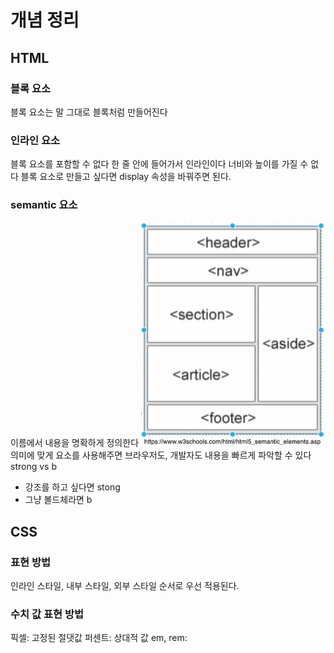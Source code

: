 # 개념 정리
## HTML
### 블록 요소
블록 요소는 말 그대로 블록처럼 만들어진다
### 인라인 요소
블록 요소를 포함할 수 없다
한 줄 안에 들어가서 인라인이다
너비와 높이를 가질 수 없다
블록 요소로 만들고 싶다면 display 속성을 바꿔주면 된다.
### semantic 요소
이름에서 내용을 명확하게 정의한다
![Alt text](image.png)
의미에 맞게 요소를 사용해주면 브라우저도, 개발자도 내용을 빠르게 파악할 수 있다
strong vs b
- 강조를 하고 싶다면 stong
- 그냥 볼드체라면 b
## CSS
### 표현 방법
인라인 스타일, 내부 스타일, 외부 스타일 순서로 우선 적용된다. 
### 수치 값 표현 방법
픽셀: 고정된 절댓값
퍼센트: 상대적 값
em, rem: 